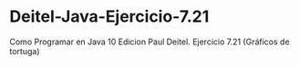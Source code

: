 # Deitel-Java-Ejercicio-7.21
Como Programar en Java 10 Edicion Paul Deitel. Ejercicio 7.21 (Gráficos de tortuga)
